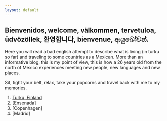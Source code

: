 ```yaml
---
layout: default
---
```


## Bienvenidos, welcome, välkommen, tervetuloa, üdvözöllek, 환영합니다, bienvenue, ආයුබෝවන්.

Here you will read a bad english attempt to describe what is living (in turku so far) and traveling to some countries as a Mexican.
More than an informative blog, this is my point of view, this is how a 26 years old from the north of Mexico experiences meeting new people, new languages and new places.

Sit, tight your belt, relax, take your popcorns and travel back with me to my memories.

1. [Turku, Finland](./_posts/Finland/2022-01-17-finland.md)
2. [Ensenada]
3. [Copenhagen]
4. [Madrid]
